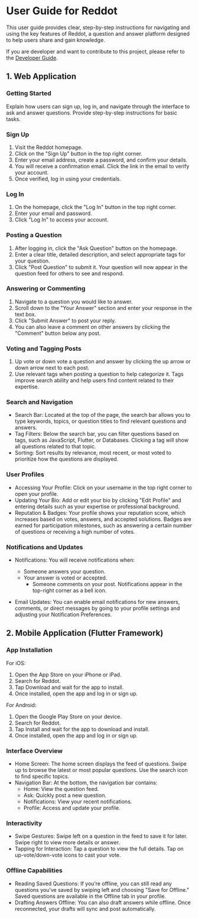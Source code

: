 # User Guide for Reddot

This user guide provides clear, step-by-step instructions for navigating and using the key features of Reddot, a
question and answer platform designed to help users share and gain knowledge.

If you are developer and want to contribute to this project, please refer to the [Developer Guide](docs/DEV.md).

## 1. Web Application

### Getting Started

Explain how users can sign up, log in, and navigate through the interface to ask and answer questions. Provide
step-by-step instructions for basic tasks.

### Sign Up

1. Visit the Reddot homepage.
2. Click on the "Sign Up" button in the top right corner.
3. Enter your email address, create a password, and confirm your details.
4. You will receive a confirmation email. Click the link in the email to verify your account.
5. Once verified, log in using your credentials.

### Log In

1. On the homepage, click the "Log In" button in the top right corner.
2. Enter your email and password.
3. Click "Log In" to access your account.

### Posting a Question

1. After logging in, click the "Ask Question" button on the homepage.
2. Enter a clear title, detailed description, and select appropriate tags for your question.
3. Click "Post Question" to submit it. Your question will now appear in the question feed for others to see and respond.

### Answering or Commenting

1. Navigate to a question you would like to answer.
2. Scroll down to the "Your Answer" section and enter your response in the text box.
3. Click "Submit Answer" to post your reply.
4. You can also leave a comment on other answers by clicking the "Comment" button below any post.

### Voting and Tagging Posts

1. Up vote or down vote a question and answer by clicking the up arrow or down arrow next to each post.
2. Use relevant tags when posting a question to help categorize it. Tags improve search ability and help users find
   content related to their expertise.

### Search and Navigation

- Search Bar: Located at the top of the page, the search bar allows you to type keywords, topics, or question titles to
  find relevant questions and answers.
- Tag Filters: Below the search bar, you can filter questions based on tags, such as JavaScript, Flutter, or Databases.
  Clicking a tag will show all questions related to that topic.
- Sorting: Sort results by relevance, most recent, or most voted to prioritize how the questions are displayed.

### User Profiles

- Accessing Your Profile: Click on your username in the top right corner to open your profile.
- Updating Your Bio: Add or edit your bio by clicking "Edit Profile" and entering details such as your expertise or
  professional background.
- Reputation & Badges: Your profile shows your reputation score, which increases based on votes, answers, and accepted
  solutions. Badges are earned for participation milestones, such as answering a certain number of questions or
  receiving a high number of votes.

### Notifications and Updates

- Notifications: You will receive notifications when:

  - Someone answers your question.
  - Your answer is voted or accepted.
    - Someone comments on your post.
      Notifications appear in the top-right corner as a bell icon.

- Email Updates: You can enable email notifications for new answers, comments, or direct messages by going to your
  profile settings and adjusting your Notification Preferences.

## 2. Mobile Application (Flutter Framework)

### App Installation

For iOS:

1. Open the App Store on your iPhone or iPad.
2. Search for Reddot.
3. Tap Download and wait for the app to install.
4. Once installed, open the app and log in or sign up.

For Android:

1. Open the Google Play Store on your device.
2. Search for Reddot.
3. Tap Install and wait for the app to download and install.
4. Once installed, open the app and log in or sign up.

### Interface Overview

- Home Screen: The home screen displays the feed of questions. Swipe up to browse the latest or most popular questions.
  Use the search icon to find specific topics.
- Navigation Bar: At the bottom, the navigation bar contains:
  - Home: View the question feed.
  - Ask: Quickly post a new question.
  - Notifications: View your recent notifications.
  - Profile: Access and update your profile.

### Interactivity

- Swipe Gestures: Swipe left on a question in the feed to save it for later. Swipe right to view more details or answer.
- Tapping for Interaction: Tap a question to view the full details. Tap on up-vote/down-vote icons to cast your vote.

### Offline Capabilities

- Reading Saved Questions: If you’re offline, you can still read any questions you’ve saved by swiping left and
  choosing "Save for Offline." Saved questions are available in the Offline tab in your profile.
- Drafting Answers Offline: You can also draft answers while offline. Once reconnected, your drafts will sync and post
  automatically.
